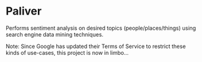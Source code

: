 Paliver
=======

Performs sentiment analysis on desired topics (people/places/things) using search engine data mining techniques.


Note: Since Google has updated their Terms of Service to restrict these kinds of use-cases, this project is now in limbo...
